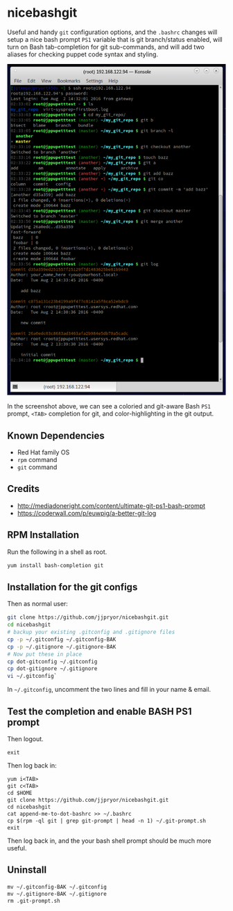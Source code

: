 # nicebashgit
Useful and handy `git` configuration options, and the `.bashrc` changes will
setup a nice bash prompt `PS1` variable that is git branch/status enabled,
will turn on Bash tab-completion for git sub-commands, and will add two aliases
for checking puppet code syntax and styling.

![Image of Shell](https://github.com/jjpryor/nicebashgit/raw/master/nicebashgit.png)

In the screenshot above, we can see a coloried and git-aware Bash `PS1` prompt, `<TAB>` completion for git, and color-highlighting in the git output.

## Known Dependencies
+ Red Hat family OS
+ `rpm` command
+ `git` command

## Credits
+ http://mediadoneright.com/content/ultimate-git-ps1-bash-prompt
+ https://coderwall.com/p/euwpig/a-better-git-log

## RPM Installation
Run the following in a shell as root.
```bash
yum install bash-completion git
```

## Installation for the git configs
Then as normal user:
```bash
git clone https://github.com/jjpryor/nicebashgit.git
cd nicebashgit
# backup your existing .gitconfig and .gitignore files
cp -p ~/.gitconfig ~/.gitconfig-BAK
cp -p ~/.gitignore ~/.gitignore-BAK
# Now put these in place
cp dot-gitconfig ~/.gitconfig
cp dot-gitignore ~/.gitignore
vi ~/.gitconfig`
```
In `~/.gitconfig`, uncomment the two lines and fill in your name & email.


## Test the <TAB> completion and enable BASH PS1 prompt

Then logout.
```shell
exit
```

Then log back in:
```shell
yum i<TAB>
git c<TAB>
cd $HOME
git clone https://github.com/jjpryor/nicebashgit.git
cd nicebashgit
cat append-me-to-dot-bashrc >> ~/.bashrc
cp $(rpm -ql git | grep git-prompt | head -n 1) ~/.git-prompt.sh
exit
```

Then log back in, and the your bash shell prompt should be much more useful.

## Uninstall
```shell
mv ~/.gitconfig-BAK ~/.gitconfig
mv ~/.gitignore-BAK ~/.gitignore
rm .git-prompt.sh
```
